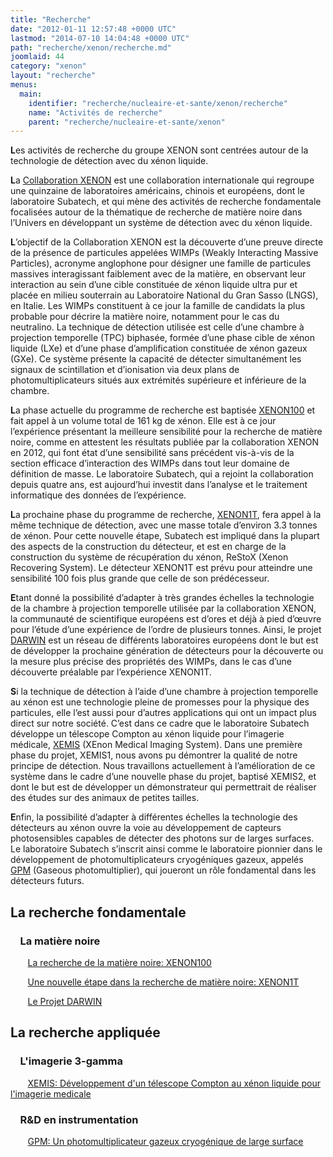 ```yaml
---
title: "Recherche"
date: "2012-01-11 12:57:48 +0000 UTC"
lastmod: "2014-07-10 14:04:48 +0000 UTC"
path: "recherche/xenon/recherche.md"
joomlaid: 44
category: "xenon"
layout: "recherche"
menus:
  main:
    identifier: "recherche/nucleaire-et-sante/xenon/recherche"
    name: "Activités de recherche"
    parent: "recherche/nucleaire-et-sante/xenon"
---
```

**L**es activités de recherche du groupe XENON sont centrées autour de la technologie de détection avec du xénon liquide.

**L**a [Collaboration XENON](http://xenon1t.org) est une collaboration internationale qui regroupe une quinzaine de laboratoires américains, chinois et européens, dont le laboratoire Subatech, et qui mène des activités de recherche fondamentale focalisées autour de la thématique de recherche de matière noire dans l’Univers en développant un système de détection avec du xénon liquide.

**L**’objectif de la Collaboration XENON est la découverte d’une preuve directe de la présence de particules appelées WIMPs (Weakly Interacting Massive Particles), acronyme anglophone pour désigner une famille de particules massives interagissant faiblement avec de la matière, en observant leur interaction au sein d’une cible constituée de xénon liquide ultra pur et placée en milieu souterrain au Laboratoire National du Gran Sasso (LNGS), en Italie. Les WIMPs constituent à ce jour la famille de candidats la plus probable pour décrire la matière noire, notamment pour le cas du neutralino. La technique de détection utilisée est celle d’une chambre à projection temporelle (TPC) biphasée, formée d’une phase cible de xénon liquide (LXe) et d’une phase d’amplification constituée de xénon gazeux (GXe). Ce système présente la capacité de détecter simultanément les signaux de scintillation et d’ionisation via deux plans de photomultiplicateurs situés aux extrémités supérieure et inférieure de la chambre.

**L**a phase actuelle du programme de recherche est baptisée [XENON100](recherche/xenon/l-experience-xenon100.md) et fait appel à un volume total de 161 kg de xénon. Elle est à ce jour l’expérience présentant la meilleure sensibilité pour la recherche de matière noire, comme en attestent les résultats publiée par la collaboration XENON en 2012, qui font état d’une sensibilité sans précédent vis-à-vis de la section efficace d’interaction des WIMPs dans tout leur domaine de définition de masse. Le laboratoire Subatech, qui a rejoint la collaboration depuis quatre ans, est aujourd’hui investit dans l’analyse et le traitement informatique des données de l’expérience.

**L**a prochaine phase du programme de recherche, [XENON1T](recherche/xenon/l-experience-xenon1t.md), fera appel à la même technique de détection, avec une masse totale d’environ 3.3 tonnes de xénon. Pour cette nouvelle étape, Subatech est impliqué dans la plupart des aspects de la construction du détecteur, et est en charge de la construction du système de récupération du xénon, ReStoX (Xenon Recovering System). Le détecteur XENON1T est prévu pour atteindre une sensibilité 100 fois plus grande que celle de son prédécesseur.

**E**tant donné la possibilité d’adapter à très grandes échelles la technologie de la chambre à projection temporelle utilisée par la collaboration XENON, la communauté de scientifique européens est d’ores et déjà à pied d’œuvre pour l’étude d’une expérience de l’ordre de plusieurs tonnes. Ainsi, le projet [DARWIN](recherche/xenon/darwin.md) est un réseau de différents laboratoires européens dont le but est de développer la prochaine génération de détecteurs pour la découverte ou la mesure plus précise des propriétés des WIMPs, dans le cas d’une découverte préalable par l’expérience XENON1T.

**S**i la technique de détection à l’aide d’une chambre à projection temporelle au xénon est une technologie pleine de promesses pour la physique des particules, elle l’est aussi pour d’autres applications qui ont un impact plus direct sur notre société. C’est dans ce cadre que le laboratoire Subatech développe un télescope Compton au xénon liquide pour l’imagerie médicale, [XEMIS](recherche/xenon/xemis.md) (XEnon Medical Imaging System). Dans une première phase du projet, XEMIS1, nous avons pu démontrer la qualité de notre principe de détection. Nous travaillons actuellement à l’amélioration de ce système dans le cadre d’une nouvelle phase du projet, baptisé XEMIS2, et dont le but est de développer un démonstrateur qui permettrait de réaliser des études sur des animaux de petites tailles.

**E**nfin, la possibilité d’adapter à différentes échelles la technologie des détecteurs au xénon ouvre la voie au développement de capteurs photosensibles capables de détecter des photons sur de larges surfaces. Le laboratoire Subatech s’inscrit ainsi comme le laboratoire pionnier dans le développement de photomultiplicateurs cryogéniques gazeux, appelés [GPM](recherche/xenon/gpm.md) (Gaseous photomultiplier), qui joueront un rôle fondamental dans les détecteurs futurs.

La recherche fondamentale
-------------------------

###     La matière noire

       [La recherche de la matière noire: XENON100](recherche/xenon/l-experience-xenon100.md)

       [Une nouvelle étape dans la recherche de matière noire: XENON1T](recherche/xenon/l-experience-xenon1t.md)

       [Le Projet DARWIN](recherche/xenon/darwin.md)

La recherche appliquée
----------------------

###     L'imagerie 3-gamma

       [XEMIS: Développement d'un télescope Compton au xénon liquide pour l'imagerie medicale](recherche/xenon/xemis.md)

###     R&D en instrumentation

       [GPM: Un photomultiplicateur gazeux cryogénique de large surface](recherche/xenon/gpm.md)
